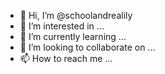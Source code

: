 - 👋 Hi, I’m @schoolandrealily
- 👀 I’m interested in ...
- 🌱 I’m currently learning ...
- 💞️ I’m looking to collaborate on ...
- 📫 How to reach me ...

<!---
schoolandrealily/schoolandrealily is a ✨ special ✨ repository because its `README.md` (this file) appears on your GitHub profile.
You can click the Preview link to take a look at your changes.
--->
